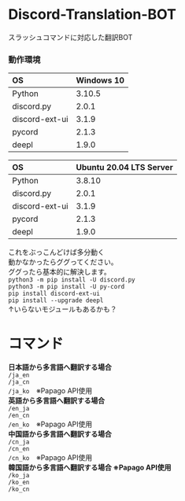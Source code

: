 
# Discord-Translation-BOT
スラッシュコマンドに対応した翻訳BOT
### 動作環境
| OS | Windows 10 |
|:---|:---|
| Python | 3.10.5 |
| discord.py | 2.0.1 |
| discord-ext-ui | 3.1.9 |
| pycord | 2.1.3 |
| deepl | 1.9.0 |

| OS | Ubuntu 20.04 LTS Server |
|:---|:---|
| Python | 3.8.10 |
| discord.py | 2.0.1 |
| discord-ext-ui | 3.1.9 |
| pycord | 2.1.3 |
| deepl | 1.9.0 |

これをぶっこんどけば多分動く  
動かなかったらググってください。  
ググったら基本的に解決します。  
`python3 -m pip install -U discord.py`  
`python3 -m pip install -U py-cord`  
`pip install discord-ext-ui`  
`pip install --upgrade deepl`  
↑いらないモジュールもあるかも？


# コマンド
**日本語から多言語へ翻訳する場合**  
`/ja_en`  
`/ja_cn`  
`/ja_ko`　※Papago API使用  
**英語から多言語へ翻訳する場合**  
`/en_ja`  
`/en_cn`  
`/en_ko`　※Papago API使用  
**中国語から多言語へ翻訳する場合**  
`/cn_ja`  
`/cn_en`  
`/cn_ko`　※Papago API使用  
**韓国語から多言語へ翻訳する場合 ※Papago API使用**  
`/ko_ja`  
`/ko_en`  
`/ko_cn`  
